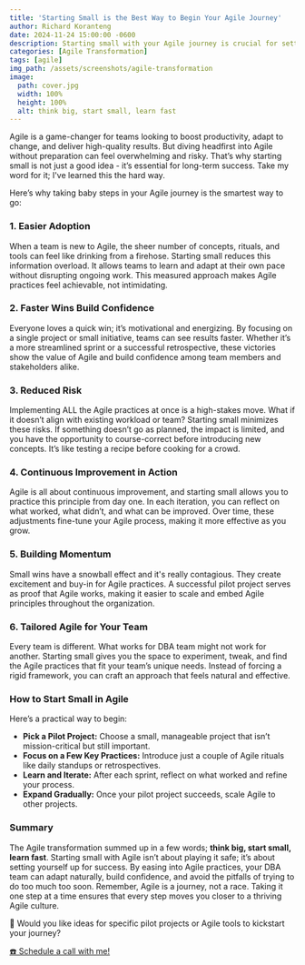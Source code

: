 ```yaml
---
title: 'Starting Small is the Best Way to Begin Your Agile Journey'
author: Richard Koranteng
date: 2024-11-24 15:00:00 -0600
description: Starting small with your Agile journey is crucial for setting a strong foundation and ensuring long-term success.
categories: [Agile Transformation]
tags: [agile]
img_path: /assets/screenshots/agile-transformation
image:
  path: cover.jpg
  width: 100%
  height: 100%
  alt: think big, start small, learn fast
---
```


Agile is a game-changer for teams looking to boost productivity, adapt to change, and deliver high-quality results. But diving headfirst into Agile without preparation can feel overwhelming and risky. That’s why starting small is not just a good idea - it’s essential for long-term success. Take my word for it; I've learned this the hard way.

Here’s why taking baby steps in your Agile journey is the smartest way to go:

### 1. Easier Adoption
When a team is new to Agile, the sheer number of concepts, rituals, and tools can feel like drinking from a firehose. Starting small reduces this information overload. It allows teams to learn and adapt at their own pace without disrupting ongoing work. This measured approach makes Agile practices feel achievable, not intimidating.

### 2.  Faster Wins Build Confidence
Everyone loves a quick win; it’s motivational and energizing. By focusing on a single project or small initiative, teams can see results faster. Whether it’s a more streamlined sprint or a successful retrospective, these victories show the value of Agile and build confidence among team members and stakeholders alike.

### 3. Reduced Risk
Implementing ALL the Agile practices at once is a high-stakes move. What if it doesn’t align with existing workload or team? Starting small minimizes these risks. If something doesn’t go as planned, the impact is limited, and you have the opportunity to course-correct before introducing new concepts. It’s like testing a recipe before cooking for a crowd.

### 4. Continuous Improvement in Action
Agile is all about continuous improvement, and starting small allows you to practice this principle from day one. In each iteration, you can reflect on what worked, what didn’t, and what can be improved. Over time, these adjustments fine-tune your Agile process, making it more effective as you grow.

### 5. Building Momentum
Small wins have a snowball effect and it's really contagious. They create excitement and buy-in for Agile practices. A successful pilot project serves as proof that Agile works, making it easier to scale and embed Agile principles throughout the organization.

### 6. Tailored Agile for Your Team
Every team is different. What works for DBA team might not work for another. Starting small gives you the space to experiment, tweak, and find the Agile practices that fit your team’s unique needs. Instead of forcing a rigid framework, you can craft an approach that feels natural and effective.

### How to Start Small in Agile
Here’s a practical way to begin:

* **Pick a Pilot Project:** Choose a small, manageable project that isn’t mission-critical but still important.
* **Focus on a Few Key Practices:** Introduce just a couple of Agile rituals like daily standups or retrospectives.
* **Learn and Iterate:** After each sprint, reflect on what worked and refine your process.
* **Expand Gradually:** Once your pilot project succeeds, scale Agile to other projects.

### Summary
The Agile transformation summed up in a few words; **think big, start small, learn fast**. Starting small with Agile isn’t about playing it safe; it’s about setting yourself up for success. By easing into Agile practices, your DBA team can adapt naturally, build confidence, and avoid the pitfalls of trying to do too much too soon. Remember, Agile is a journey, not a race. Taking it one step at a time ensures that every step moves you closer to a thriving Agile culture.


🚀 Would you like ideas for specific pilot projects or Agile tools to kickstart your journey?

 [☎️ Schedule a call with me!](https://calendly.com/rkkoranteng/free-consultation)